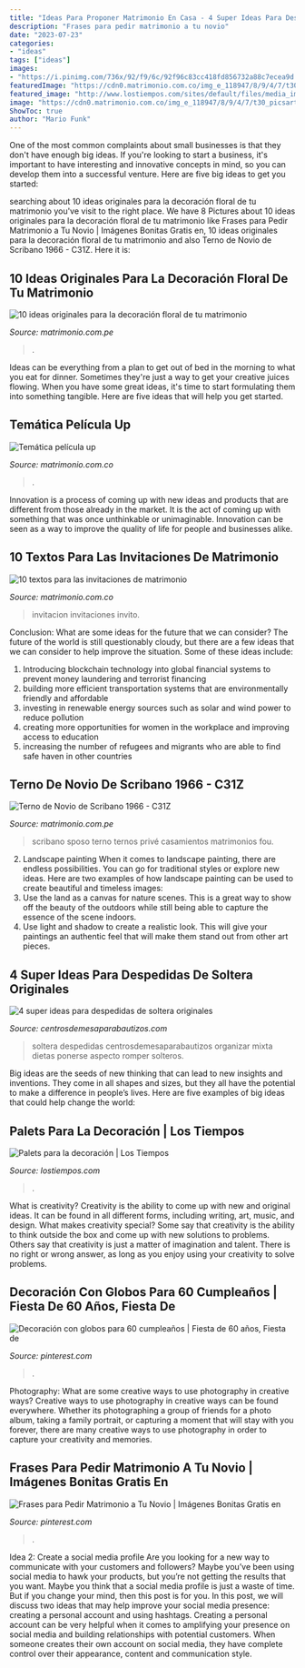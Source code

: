 ```yaml
---
title: "Ideas Para Proponer Matrimonio En Casa - 4 Super Ideas Para Despedidas De Soltera Originales"
description: "Frases para pedir matrimonio a tu novio"
date: "2023-07-23"
categories:
- "ideas"
tags: ["ideas"]
images:
- "https://i.pinimg.com/736x/92/f9/6c/92f96c83cc418fd856732a88c7ecea9d.jpg"
featuredImage: "https://cdn0.matrimonio.com.co/img_e_118947/8/9/4/7/t30_picsart-08-27-07-24-36_10_118947_v1.jpg"
featured_image: "http://www.lostiempos.com/sites/default/files/media_imagen/2017/1/10/4.jpg"
image: "https://cdn0.matrimonio.com.co/img_e_118947/8/9/4/7/t30_picsart-08-27-07-24-36_10_118947_v1.jpg"
ShowToc: true
author: "Mario Funk"
---
```



One of the most common complaints about small businesses is that they don't have enough big ideas. If you're looking to start a business, it's important to have interesting and innovative concepts in mind, so you can develop them into a successful venture. Here are five big ideas to get you started: 

	

		
searching about 10 ideas originales para la decoración floral de tu matrimonio you've visit to the right place. We have 8 Pictures about 10 ideas originales para la decoración floral de tu matrimonio like Frases para Pedir Matrimonio a Tu Novio | Imágenes Bonitas Gratis en, 10 ideas originales para la decoración floral de tu matrimonio and also Terno de Novio de Scribano 1966 - C31Z. Here it is:
		
    
## 10 Ideas Originales Para La Decoración Floral De Tu Matrimonio

<img loading=lazy src="https://cdn0.matrimonio.com.pe/img_e_107995/7/9/9/5/p1030640_11_107995.jpg" onerror="this.onerror=null;this.src='https://tse1.mm.bing.net/th?id=OIP.Yp3904pwukN9lhe9xxdFXgHaJ4&amp;pid=15.1';" alt="10 ideas originales para la decoración floral de tu matrimonio">

_Source: matrimonio.com.pe_

>. 

	

Ideas can be everything from a plan to get out of bed in the morning to what you eat for dinner. Sometimes they're just a way to get your creative juices flowing. When you have some great ideas, it's time to start formulating them into something tangible. Here are five ideas that will help you get started.

    
## Temática Película Up

<img loading=lazy src="https://cdn0.matrimonio.com.co/usr/5/2/4/3/cfb_147068.jpg" onerror="this.onerror=null;this.src='https://tse1.mm.bing.net/th?id=OIP.koCkt61-CO5LxbtIZOmSSgHaHa&amp;pid=15.1';" alt="Temática película up">

_Source: matrimonio.com.co_

>. 

	

Innovation is a process of coming up with new ideas and products that are different from those already in the market. It is the act of coming up with something that was once unthinkable or unimaginable. Innovation can be seen as a way to improve the quality of life for people and businesses alike.

    
## 10 Textos Para Las Invitaciones De Matrimonio

<img loading=lazy src="https://cdn0.matrimonio.com.co/img_e_118947/8/9/4/7/t30_picsart-08-27-07-24-36_10_118947_v1.jpg" onerror="this.onerror=null;this.src='https://tse3.mm.bing.net/th?id=OIP.vcj1COadxpS9dvUmOI9njAHaFG&amp;pid=15.1';" alt="10 textos para las invitaciones de matrimonio">

_Source: matrimonio.com.co_

>invitacion invitaciones invito. 

	

Conclusion: What are some ideas for the future that we can consider?
The future of the world is still questionably cloudy, but there are a few ideas that we can consider to help improve the situation. Some of these ideas include: 
1. Introducing blockchain technology into global financial systems to prevent money laundering and terrorist financing 
2. building more efficient transportation systems that are environmentally friendly and affordable 
3. investing in renewable energy sources such as solar and wind power to reduce pollution 
4. creating more opportunities for women in the workplace and improving access to education 
5. increasing the number of refugees and migrants who are able to find safe haven in other countries 

    
## Terno De Novio De Scribano 1966 - C31Z

<img loading=lazy src="https://cdn0.matrimonio.com.pe/cat/ternos-de-novio/scribano-1966/c31z--mfvo181631.jpg" onerror="this.onerror=null;this.src='https://tse1.mm.bing.net/th?id=OIP.XK0CojXLlpZPPziMhe-E7wHaLB&amp;pid=15.1';" alt="Terno de Novio de Scribano 1966 - C31Z">

_Source: matrimonio.com.pe_

>scribano sposo terno ternos privé casamientos matrimonios fou. 

	

2. Landscape painting
When it comes to landscape painting, there are endless possibilities. You can go for traditional styles or explore new ideas. Here are two examples of how landscape painting can be used to create beautiful and timeless images: 
2. Use the land as a canvas for nature scenes. This is a great way to show off the beauty of the outdoors while still being able to capture the essence of the scene indoors.
3. Use light and shadow to create a realistic look. This will give your paintings an authentic feel that will make them stand out from other art pieces.

    
## 4 Super Ideas Para Despedidas De Soltera Originales

<img loading=lazy src="https://centrosdemesaparabautizos.com/wp-content/uploads/2019/08/despedidas-de-soltera-originales-en-casa.jpg" onerror="this.onerror=null;this.src='https://tse2.mm.bing.net/th?id=OIP.ILsVk3jEEX66wFNxt1UlsgAAAA&amp;pid=15.1';" alt="4 super ideas para despedidas de soltera originales">

_Source: centrosdemesaparabautizos.com_

>soltera despedidas centrosdemesaparabautizos organizar mixta dietas ponerse aspecto romper solteros. 

	

Big ideas are the seeds of new thinking that can lead to new insights and inventions. They come in all shapes and sizes, but they all have the potential to make a difference in people’s lives. Here are five examples of big ideas that could help change the world: 

    
## Palets Para La Decoración | Los Tiempos

<img loading=lazy src="http://www.lostiempos.com/sites/default/files/media_imagen/2017/1/10/4.jpg" onerror="this.onerror=null;this.src='https://tse2.mm.bing.net/th?id=OIP.BZVcJeM7F4wb_iL_4Q7hYgHaEK&amp;pid=15.1';" alt="Palets para la decoración | Los Tiempos">

_Source: lostiempos.com_

>. 

	

What is creativity?
Creativity is the ability to come up with new and original ideas. It can be found in all different forms, including writing, art, music, and design. What makes creativity special? Some say that creativity is the ability to think outside the box and come up with new solutions to problems. Others say that creativity is just a matter of imagination and talent. There is no right or wrong answer, as long as you enjoy using your creativity to solve problems.

    
## Decoración Con Globos Para 60 Cumpleaños | Fiesta De 60 Años, Fiesta De

<img loading=lazy src="https://i.pinimg.com/736x/bc/d0/8c/bcd08c10c98d2de282b5a4d7f3d0dca0--luis.jpg" onerror="this.onerror=null;this.src='https://tse2.mm.bing.net/th?id=OIP.s4_W8urNXwYz0I7C1d5vhgHaLH&amp;pid=15.1';" alt="Decoración con globos para 60 cumpleaños | Fiesta de 60 años, Fiesta de">

_Source: pinterest.com_

>. 

	

Photography: What are some creative ways to use photography in creative ways?
Creative ways to use photography in creative ways can be found everywhere. Whether its photographing a group of friends for a photo album, taking a family portrait, or capturing a moment that will stay with you forever, there are many creative ways to use photography in order to capture your creativity and memories.

    
## Frases Para Pedir Matrimonio A Tu Novio | Imágenes Bonitas Gratis En

<img loading=lazy src="https://i.pinimg.com/736x/92/f9/6c/92f96c83cc418fd856732a88c7ecea9d.jpg" onerror="this.onerror=null;this.src='https://tse3.mm.bing.net/th?id=OIP.ZZunxgw68fPoVc5utaw44AHaLH&amp;pid=15.1';" alt="Frases para Pedir Matrimonio a Tu Novio | Imágenes Bonitas Gratis en">

_Source: pinterest.com_

>. 

	

Idea 2: Create a social media profile
Are you looking for a new way to communicate with your customers and followers? Maybe you’ve been using social media to hawk your products, but you’re not getting the results that you want. Maybe you think that a social media profile is just a waste of time. But if you change your mind, then this post is for you. In this post, we will discuss two ideas that may help improve your social media presence: creating a personal account and using hashtags.
Creating a personal account can be very helpful when it comes to amplifying your presence on social media and building relationships with potential customers. When someone creates their own account on social media, they have complete control over their appearance, content and communication style.

